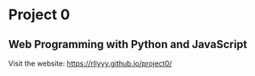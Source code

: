 # Project 0

## Web Programming with Python and JavaScript

Visit the website: https://rllyyy.github.io/project0/
